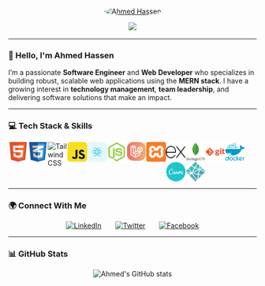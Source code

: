 
<p align="center">
  <a href="https://github.com/Ahmedhassen01">
    <img src="https://github.com/user-attachments/assets/7786e4af-00b8-46b4-95b3-eda55c1f2f9b" alt="Ahmed Hassen" width="100" height="100" style="border-radius: 100%;" />
  </a>
</p>

<p align="center">
  <a href="https://github.com/Ahmedhassen01/Ahmedhassen01">
    <img src="https://readme-typing-svg.demolab.com/?lines=Full-stack%20MERN%20Developer;Passionate%20about%20Tech%20Leadership;Web%20Engineer%20with%20a%20vision;Always%20learning%20and%20building!&font=Fira%20Code&center=true&width=500&height=45&color=00c9a7&vCenter=true&pause=1000&size=22" />
  </a>
</p>

---

### 👋 Hello, I'm Ahmed Hassen

I’m a passionate **Software Engineer** and **Web Developer** who specializes in building robust, scalable web applications using the **MERN stack**. I have a growing interest in **technology management**, **team leadership**, and delivering software solutions that make an impact.

---

### 💻 Tech Stack & Skills

<a href="https://developer.mozilla.org/en-US/docs/Web/HTML" target="_blank">
  <img align="left" title="HTML" alt="HTML" width="40px" src="./assets/html-logo.svg" />
</a>

<a href="https://developer.mozilla.org/en-US/docs/Web/CSS" target="_blank">
  <img align="left" title="CSS" alt="CSS" width="40px" src="./assets/css-logo.svg" />
</a>

<a href="https://tailwindcss.com" target="_blank">
  <img align="left" title="Tailwind CSS" alt="Tailwind CSS" width="40px" src="./assets/tailwind-logo1.png" />
</a>

<a href="https://developer.mozilla.org/en-US/docs/Web/JavaScript" target="_blank">
  <img align="left" title="JavaScript" alt="JavaScript" width="40px" src="./assets/javascript-logo.svg" />
</a>

<a href="https://reactjs.org" target="_blank">
  <img align="left" title="React.js" alt="React.js" width="40px" src="./assets/react-logo.svg" />
</a>

<a href="https://nodejs.org" target="_blank">
  <img align="left" title="Node.js" alt="Node.js" width="40px" src="./assets/nodejs-logo.svg" />
</a>

<a href="https://laravel.com" target="_blank">
  <img align="left" title="Laravel" alt="Laravel" width="40px" src="./assets/laravel-logo.svg" />
</a>

<a href="https://www.apachefriends.org/index.html" target="_blank">
  <img align="left" title="XAMPP" alt="XAMPP" width="40px" src="./assets/xampp-logo.png" />
</a>

<a href="https://expressjs.com" target="_blank">
  <img align="left" title="Express.js" alt="Express.js" width="40px" src="./assets/express-logo.svg" />
</a>

<a href="https://www.mongodb.com" target="_blank">
  <img align="left" title="MongoDB" alt="MongoDB" width="40px" src="./assets/mongodb-logo.svg" />
</a>

<a href="https://git-scm.com" target="_blank">
  <img align="left" title="Git" alt="Git" width="40px" src="./assets/git-logo.svg" />
</a>

<a href="https://www.docker.com" target="_blank">
  <img align="left" title="Docker" alt="Docker" width="40px" src="./assets/docker-logo.svg" />
</a>

<a href="https://www.canva.com" target="_blank">
  <img align="left" title="Canva" alt="Canva" width="40px" src="./assets/canva-logo.svg" />
</a>

<a href="https://www.netlify.com" target="_blank">
  <img align="left" title="Netlify" alt="Netlify" width="40px" src="./assets/netlify-logo.svg" />
</a>

<br clear="left" />

---

### 🌍 Connect With Me

<p align="center">
  <a href="https://www.linkedin.com/in/ahmed-hassen-se"><img width="32px" alt="LinkedIn" title="LinkedIn" src="https://i.imgur.com/yRpa1dQ.png"/></a>
  &#8287;&#8287;&#8287;&#8287;&#8287;
  <a href="https://x.com/Zaamb55"><img width="32px" alt="Twitter" title="Twitter" src="https://i.imgur.com/AixJgnm.png"/></a>
  &#8287;&#8287;&#8287;&#8287;&#8287;
  <a href="https://www.facebook.com/share/1aA3GFcYMv/"><img width="32px" alt="Facebook" title="Facebook" src="https://i.imgur.com/fep1WsG.png"/></a>
</p>

---

### 📊 GitHub Stats

<p align="center">
  <img src="https://github-readme-stats.vercel.app/api?username=Ahmedhassen01&show_icons=true&theme=radical" alt="Ahmed's GitHub stats" />
</p>
<!--
<p align="center">
  <img src="https://github-readme-streak-stats.herokuapp.com/?user=Ahmedhassen01&theme=radical" alt="Ahmed's GitHub streak" />
</p>
### 🚀 Let's Build the Future
> *"Building web experiences, managing tech strategies, and always pushing boundaries."*

-->
